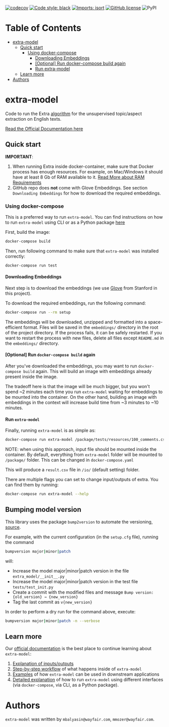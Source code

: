 [![codecov](https://codecov.io/gh/wayfair-incubator/extra-model/branch/main/graph/badge.svg?token=HXSGN5IUzu)](https://codecov.io/gh/wayfair-incubator/extra-model)
[![Code style: black](https://img.shields.io/badge/code%20style-black-000000.svg)](https://github.com/psf/black)
[![Imports: isort](https://img.shields.io/badge/%20imports-isort-%231674b1?style=flat&labelColor=ef8336)](https://pycqa.github.io/isort/)
[![GitHub license](https://img.shields.io/github/license/wayfair-incubator/extra-model)](https://github.com/wayfair-incubator/extra-model/blob/main/LICENSE)
![PyPI](https://img.shields.io/pypi/v/extra-model)

Table of Contents
=================

* [extra\-model](#extra-model)
  * [Quick start](#quick-start)
    * [Using docker\-compose](#using-docker-compose)
      * [Downloading Embeddings](#downloading-embeddings)
      * [[Optional] Run docker\-compose build again](#optional-run-docker-compose-build-again)
      * [Run extra\-model](#run-extra-model)
  * [Learn more](#learn-more)
* [Authors](#authors)

# extra-model

Code to run the Extra [algorithm](https://www.aclweb.org/anthology/D18-1384/) for the unsupervised topic/aspect extraction on English texts.

[Read the Official Documentation here](https://wayfair-incubator.github.io/extra-model/site)

## Quick start


**IMPORTANT**:
1. When running Extra inside docker-container, make sure that Docker process has enough resources.
For example, on Mac/Windows it should have at least 8 Gb of RAM available to it. [Read More about RAM Requirements][ram_requirements]
1. GitHub repo does **not** come with Glove Embeddings. See section `Downloading Embeddings` for how to download the required embeddings.


### Using docker-compose

This is a preferred way to run `extra-model`. 
You can find instructions on how to run `extra-model` using CLI or as a Python package [here](https://wayfair-incubator.github.io/extra-model/site/running_extra/)  

First, build the image:

```bash
docker-compose build
```

Then, run following command to make sure that `extra-model` was installed correctly:

```bash
docker-compose run test
```

#### Downloading Embeddings

Next step is to download the embeddings (we use [Glove](https://nlp.stanford.edu/projects/glove/) from Stanford in this project).

To download the required embeddings, run the following command:

```bash
docker-compose run --rm setup
```

The embeddings will be downloaded, unzipped and formatted into a space-efficient format. Files will be saved in the `embeddings/` directory in the root of the project directory. If the process fails, it can be safely restarted. If you want to restart the process with new files, delete all files except `README.md` in the `embeddings/` directory.

#### [Optional] Run `docker-compose build` again

After you've downloaded the embeddings, you may want to run `docker-compose build` again. 
This will build an image with embeddings already present inside the image. 

The tradeoff here is that the image will be much bigger, but you won't spend ~2 minutes each time you run `extra-model` waiting for embeddings to be mounted into the container.
On the other hand, building an image with embeddings in the context will increase build time from ~3 minutes to ~10 minutes.

#### Run `extra-model`

Finally, running `extra-model` is as simple as:

```bash
docker-compose run extra-model /package/tests/resources/100_comments.csv
```

NOTE: when using this approach, input file should be mounted inside the container.
By default, everything from `extra-model` folder will be mounted to `/package/` folder.
This can be changed in `docker-compose.yaml`

This will produce a `result.csv` file in `/io/` (default setting) folder.

There are multiple flags you can set to change input/outputs of extra. You can find them by running:

```bash
docker-compose run extra-model --help
```

## Bumping model version

This library uses the package `bump2version` to automate the versioning, [source](https://github.com/c4urself/bump2version).

For example, with the current configuration (in the `setup.cfg` file), running the command 
```bash
bumpversion major|minor|patch
```
will:
* Increase the model major|minor|patch version in the file `extra_model/__init__.py`
* Increase the model major|minor|patch version in the test file `tests/test_init.py`
* Create a commit with the modified files and message `Bump version: {old_version} → {new_version}`
* Tag the last commit as `v{new_version}`

In order to perform a dry run for the command above, execute:
```bash
bumpversion major|minor|patch -n --verbose
```

## Learn more

Our [official documentation][official_documentation] is the best place to continue learning about `extra-model`:
1. [Explanation of inputs/outputs][official_documentation]
1. [Step-by-step workflow](https://wayfair-incubator.github.io/extra-model/site/workflow/) of what happens inside of `extra-model`
1. [Examples](https://wayfair-incubator.github.io/extra-model/site/examples/examples/) of how `extra-model` can be used in downstream applications
1. [Detailed explanation](https://wayfair-incubator.github.io/extra-model/site/running_extra/) of how to run `extra-model` using different interfaces (via `docker-compose`, via CLI, as a Python package).

# Authors

`extra-model` was written by `mbalyasin@wayfair.com`, `mmozer@wayfair.com`.

[official_documentation]: https://wayfair-incubator.github.io/extra-model/site
[ram_requirements]: https://wayfair-incubator.github.io/extra-model/site/ram_requirements
